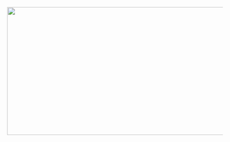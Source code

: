 <a href="https://github.com/devxb/gitanimals">
<img
  src="https://render.gitanimals.org/farms/cyunlee"
  width="600"
  height="300"
/>
</a>
